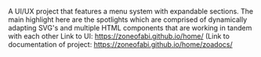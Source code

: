 A UI/UX project that features a menu system with expandable sections. The main highlight here are the spotlights which are comprised of dynamically adapting SVG's and multiple HTML components that are working in tandem with each other 
Link to UI: https://zoneofabi.github.io/home/
(Link to documentation of project:  https://zoneofabi.github.io/home/zoadocs/

